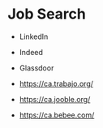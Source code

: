 # Job Search

* LinkedIn

* Indeed

* Glassdoor

* https://ca.trabajo.org/

* https://ca.jooble.org/

* https://ca.bebee.com/